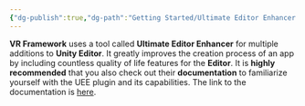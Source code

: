 ```yaml
---
{"dg-publish":true,"dg-path":"Getting Started/Ultimate Editor Enhancer Info.md","permalink":"/getting-started/ultimate-editor-enhancer-info/","noteIcon":""}
---
```


**VR Framework** uses a tool called **Ultimate Editor Enhancer** for multiple additions to **Unity Editor**. It greatly improves the creation process of an app by including countless quality of life features for the **Editor**. It is **highly recommended** that you also check out their **documentation** to familiarize yourself with the UEE plugin and its capabilities. 
The link to the documentation is [here](https://infinity-code.com/documentation/ultimate-editor-enhancer.html).